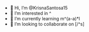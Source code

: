 - 👋 Hi, I’m @KrisnaSantosa15
- 👀 I’m interested in ^
- 🌱 I’m currently learning m^(a-a)*l
- 💞️ I’m looking to collaborate on [/^s\]

<!---
KrisnaSantosa15/KrisnaSantosa15 is a ✨ special ✨ repository because its `README.md` (this file) appears on your GitHub profile.
You can click the Preview link to take a look at your changes.
--->
